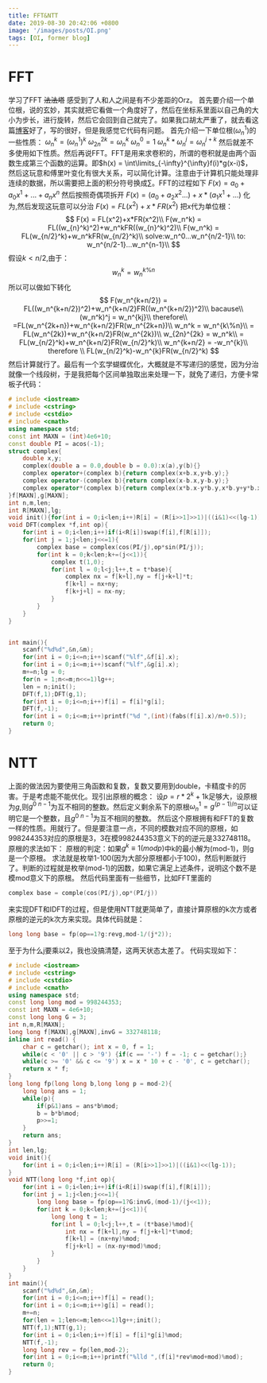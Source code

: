 ```yaml
---
title: FFT&NTT
date: 2019-08-30 20:42:06 +0800
image: '/images/posts/OI.png'
tags: [OI, former blog]
---
```


# FFT
学习了FFT ~~法法塔~~ 感受到了人和人之间是有不少差距的Orz。
首先要介绍一个单位根，说的玄妙，其实就把它看做一个角度好了，然后在坐标系里面以自己角的大小为步长，进行旋转，然后它会回到自己就完了。如果我口胡太严重了，就去看这篇[博客](https://www.luogu.org/blog/command-block/fft-xue-xi-bi-ji)好了，写的很好，但是我感觉它代码有问题。
首先介绍一下单位根($\omega_n^1$)的一些性质：
$\omega_n^k = (\omega_n^1)^k$
$\omega_{2n}^{2k} = \omega_n^k$
$\omega_n^0 = 1$
$\omega_n^k*\omega_n^j = \omega_n^{j+k}$
然后就差不多使用如下性质。然后再说FFT。FFT是用来求卷积的，所谓的卷积就是由两个函数生成第三个函数的运算。即$h(x) = \int\limits_{-\infty}^{\infty}f(i)*g(x-i)$，然后这玩意和傅里叶变化有很大关系，可以简化计算。注意由于计算机只能处理非连续的数据，所以需要把上面的积分符号换成$\sum$。FFT的过程如下
$F(x) = a_0+a_0x^1+...+a_nx^n$
然后按照奇偶项拆开
$F(x) = (a_0+a_2x^2...)+x*(a_1x^1+...)$
化为,然后发现这玩意可以分治
$F(x) = FL(x^2)+x*FR(x^2)$
把x代为单位根：
$$
F(x) = FL(x^2)+x*FR(x^2)\\
F(w_n^k) = FL((w_{n}^k)^2)+w_n^kFR((w_{n}^k)^2)\\
F(w_n^k) = FL(w_{n/2}^k)+w_n^kFR(w_{n/2}^k)\\
solve:w_n^0...w_n^{n/2-1}\\
to: w_n^{n/2-1}...w_n^{n-1}\\
$$
假设$k<n/2$,由于：
$$
w_n^k = w_n^{k\%n}
$$
所以可以做如下转化
$$
F(w_n^{k+n/2}) = FL((w_n^{k+n/2})^2)+w_n^{k+n/2}FR((w_n^{k+n/2})^2)\\
bacause\\
(w_n^k)^j = w_n^{kj}\\
therefore\\
=FL(w_n^{2k+n})+w_n^{k+n/2}FR(w_n^{2k+n})\\
w_n^k = w_n^{k\%n}\\
= FL(w_n^{2k})+w_n^{k+n/2}FR(w_n^{2k})\\
w_{2n}^{2k} = w_n^k\\
= FL(w_{n/2}^k)+w_n^{k+n/2}FR(w_{n/2}^k)\\
w_n^{k+n/2} = -w_n^{k}\\
therefore \\
FL(w_{n/2}^k)-w_n^{k}FR(w_{n/2}^k)
$$
然后计算就行了。最后有一个玄学蝴蝶优化，大概就是不写递归的感觉，因为分治就像一个线段树，于是我把每个区间单独取出来处理一下，就免了递归，方便卡常
板子代码：
```cpp
# include <iostream>
# include <cstring>
# include <cstdio>
# include <cmath>
using namespace std;
const int MAXN = (int)4e6+10;
const double PI = acos(-1);
struct complex{
	double x,y;
	complex(double a = 0.0,double b = 0.0):x(a),y(b){}
	complex operator+(complex b){return complex(x+b.x,y+b.y);}
	complex operator-(complex b){return complex(x-b.x,y-b.y);}
	complex operator*(complex b){return complex(x*b.x-y*b.y,x*b.y+y*b.x);}
}f[MAXN],g[MAXN];
int n,m,len;
int R[MAXN],lg;
void init(){for(int i = 0;i<len;i++)R[i] = (R[i>>1]>>1)|((i&1)<<(lg-1));}
void DFT(complex *f,int op){
	for(int i = 0;i<len;i++)if(i<R[i])swap(f[i],f[R[i]]);
	for(int j = 1;j<len;j<<=1){
		complex base = complex(cos(PI/j),op*sin(PI/j));
		for(int k = 0;k<len;k+=(j<<1)){
			complex t(1,0);
			for(int l = 0;l<j;l++,t = t*base){
				complex nx = f[k+l],ny = f[j+k+l]*t;
				f[k+l] = nx+ny;
				f[k+j+l] = nx-ny;
			}
		}
	}
}


int main(){
	scanf("%d%d",&n,&m);
	for(int i = 0;i<=n;i++)scanf("%lf",&f[i].x);
	for(int i = 0;i<=m;i++)scanf("%lf",&g[i].x);
	m+=n;lg = 0;
	for(n = 1;n<=m;n<<=1)lg++;
	len = n;init();
	DFT(f,1);DFT(g,1);
	for(int i = 0;i<=n;i++)f[i] = f[i]*g[i];
	DFT(f,-1);
	for(int i = 0;i<=m;i++)printf("%d ",(int)(fabs(f[i].x)/n+0.5));
	return 0;
}
```
# NTT
上面的做法因为要使用三角函数和复数，复数又要用到double，卡精度卡的厉害。于是考虑能不能优化。现引出原根的概念：
设$p = r*2^k+1$k足够大，设原根为$g$,则$g^{0~n-1}$为互不相同的整数。然后定义剩余系下的原根$\omega_n^1 = g^{(p-1)/n}$可以证明它是一个整数，且$g^{0~n-1}$为互不相同的整数。
然后这个原根拥有和FFT的复数一样的性质。用就行了。但是要注意一点，不同的模数对应不同的原根，如998244353对应的原根是3，3在模998244353意义下的的逆元是332748118。原根的求法如下：
原根的判定：如果$g^k\equiv 1(mod p)$中k的最小解为(mod-1)，则g是一个原根。
求法就是枚举1-100(因为大部分原根都小于100)，然后判断就行了。判断的过程就是枚举(mod-1)的因数，如果它满足上述条件，说明这个数不是模mod意义下的原根。
然后代码里面有一些细节，比如FFT里面的
```cpp
complex base = comple(cos(PI/j),op*(PI/j))
```
来实现DFT和IDFT的过程，但是使用NTT就更简单了，直接计算原根的k次方或者原根的逆元的k次方来实现。具体代码就是：
```cpp
long long base = fp(op==1?g:revg,mod-1/(j*2));
```
至于为什么j要乘以2，我也没搞清楚，这两天状态太差了。
代码实现如下：
```cpp
# include <iostream>
# include <cstring>
# include <cstdio>
# include <cmath>
using namespace std;
const long long mod = 998244353;
const int MAXN = 4e6+10;
const long long G = 3;
int n,m,R[MAXN];
long long f[MAXN],g[MAXN],invG = 332748118;
inline int read() { 
    char c = getchar(); int x = 0, f = 1;
    while(c < '0' || c > '9') {if(c == '-') f = -1; c = getchar();}
    while(c >= '0' && c <= '9') x = x * 10 + c - '0', c = getchar();
    return x * f;
}
long long fp(long long b,long long p = mod-2){
	long long ans = 1;
	while(p){
		if(p&1)ans = ans*b%mod;
		b = b*b%mod;
		p>>=1;
	}
	return ans;
}
int len,lg;
void init(){
	for(int i = 0;i<len;i++)R[i] = (R[i>>1]>>1)|((i&1)<<(lg-1));
}
void NTT(long long *f,int op){
	for(int i = 0;i<len;i++)if(i<R[i])swap(f[i],f[R[i]]);
	for(int j = 1;j<len;j<<=1){
		long long base = fp(op==1?G:invG,(mod-1)/(j<<1));
		for(int k = 0;k<len;k+=(j<<1)){
			long long t = 1;
			for(int l = 0;l<j;l++,t = (t*base)%mod){
				int nx = f[k+l],ny = f[j+k+l]*t%mod;
				f[k+l] = (nx+ny)%mod;
				f[j+k+l] = (nx-ny+mod)%mod;
			}
		}
	}
}
int main(){
	scanf("%d%d",&n,&m);
	for(int i = 0;i<=n;i++)f[i] = read();
	for(int i = 0;i<=m;i++)g[i] = read();
	m+=n;
	for(len = 1;len<=m;len<<=1)lg++;init();
	NTT(f,1);NTT(g,1);
	for(int i = 0;i<len;i++)f[i] = f[i]*g[i]%mod;
	NTT(f,-1);
	long long rev = fp(len,mod-2);
	for(int i = 0;i<=m;i++)printf("%lld ",(f[i]*rev%mod+mod)%mod);
	return 0;
}
```